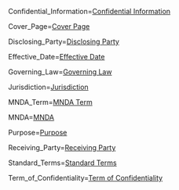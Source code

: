 
Confidential_Information=<a href='#Def.Confidential_Information' class='definedterm'>Confidential Information</a>

Cover_Page=<a href='#Def.Cover_Page' class='definedterm'>Cover Page</a>

Disclosing_Party=<a href='#Def.Disclosing_Party' class='definedterm'>Disclosing Party</a>

Effective_Date=<a href='#Def.Effective_Date' class='definedterm'>Effective Date</a>

Governing_Law=<a href='#Def.Governing_Law' class='definedterm'>Governing Law</a>

Jurisdiction=<a href='#Def.Jurisdiction' class='definedterm'>Jurisdiction</a>

MNDA_Term=<a href='#Def.MNDA_Term' class='definedterm'>MNDA Term</a>

MNDA=<a href='#Def.MNDA' class='definedterm'>MNDA</a>

Purpose=<a href='#Def.Purpose' class='definedterm'>Purpose</a>

Receiving_Party=<a href='#Def.Receiving_Party' class='definedterm'>Receiving Party</a>

Standard_Terms=<a href='#Def.Standard_Terms' class='definedterm'>Standard Terms</a>

Term_of_Confidentiality=<a href='#Def.Term_of_Confidentiality' class='definedterm'>Term of Confidentiality</a>
